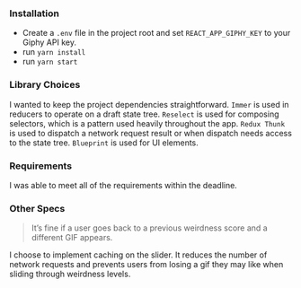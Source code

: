 ### Installation

- Create a `.env` file in the project root and set `REACT_APP_GIPHY_KEY` to your Giphy API key.
- run `yarn install`
- run `yarn start`

### Library Choices

I wanted to keep the project dependencies straightforward. `Immer` is used in reducers to operate on a draft state tree. `Reselect` is used for composing selectors, which is a pattern used heavily throughout the app. `Redux Thunk` is used to dispatch a network request result or when dispatch needs access to the state tree. `Blueprint` is used for UI elements.

### Requirements

I was able to meet all of the requirements within the deadline.

### Other Specs

> It’s fine if a user goes back to a previous weirdness score and a different GIF appears.

I choose to implement caching on the slider. It reduces the number of network requests
and prevents users from losing a gif they may like when sliding through weirdness levels.
